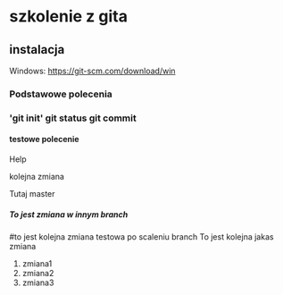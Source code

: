 # szkolenie z gita

## instalacja

Windows: <https://git-scm.com/download/win>


### Podstawowe polecenia
### 'git init' git status git commit 
#### testowe polecenie

Help

kolejna zmiana




Tutaj master



##### To jest zmiana w innym branch
#to jest kolejna zmiana testowa po scaleniu branch
To jest kolejna jakas zmiana

1) zmiana1
2) zmiana2
3) zmiana3
